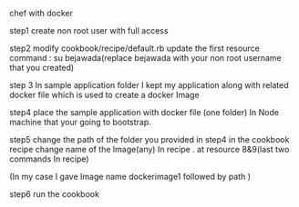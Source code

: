 chef with docker

step1 create non root user with full access

step2    modify cookbook/recipe/default.rb update the first resource command : su bejawada(replace bejawada with your non root username that you created) 

step 3   In sample application folder I kept my application along with related docker file 
       which is used to create a docker Image

step4 place the sample application with docker file (one folder) In Node machine that your going to bootstrap.

step5 change the path of the folder you provided in step4 in the cookbook recipe
       change name of the Image(any) In recipe .
       at resource 8&9(last two commands In recipe)
 
 (In my case I gave Image name dockerimage1 followed by path ) 


step6 run the cookbook	   
	  
 